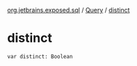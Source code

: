 [org.jetbrains.exposed.sql](../index.md) / [Query](index.md) / [distinct](.)

# distinct

`var distinct: Boolean`